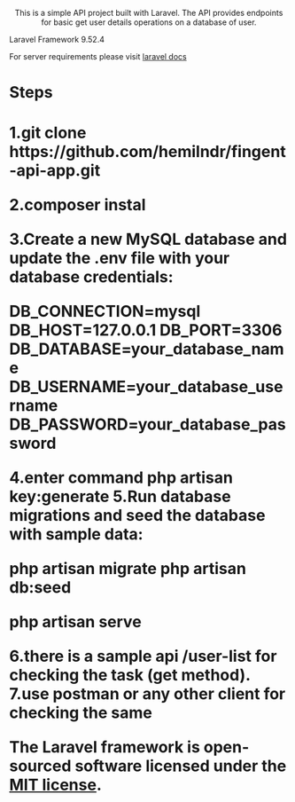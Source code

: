 <p align="center">This is a simple API project built with Laravel. The API provides endpoints for basic get user details  operations on a database of user.

</p>
<p> Laravel Framework 9.52.4</p>

<p> For server requirements please visit <a href="https://laravel.com/docs/9.x/installation">laravel docs</a></p>

<h1>Steps <h1>
1.git clone https://github.com/hemilndr/fingent-api-app.git

2.composer instal 

3.Create a new MySQL database and update the .env file with your database credentials:


DB_CONNECTION=mysql
DB_HOST=127.0.0.1
DB_PORT=3306
DB_DATABASE=your_database_name
DB_USERNAME=your_database_username
DB_PASSWORD=your_database_password
    
    
4.enter command php artisan key:generate
5.Run database migrations and seed the database with sample data:

php artisan migrate
php artisan db:seed

php artisan serve

6.there is a sample api /user-list for checking the task (get method).
7.use postman or any other client for checking the same


The Laravel framework is open-sourced software licensed under the [MIT license](https://opensource.org/licenses/MIT).
